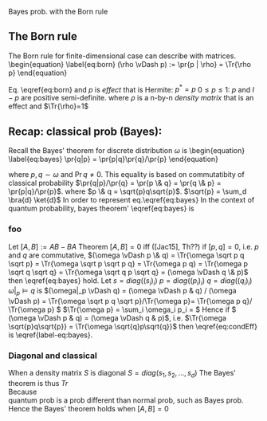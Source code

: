 Bayes prob. with the Born rule


## The Born rule

The Born rule for finite-dimensional case can describe with matrices.
\begin{equation} \label{eq:born}
(\rho \vDash p) := \pr{p | \rho} = \Tr{\rho p} 
\end{equation}

Eq. \eqref{eq:born} and $p$ is *effect* that is
Hermite:
$p^*=p$ 
$0 \le p \le 1$:
$p$ and $I - p$ are positive semi-definite.
where $\rho$ is a n-by-n *density matrix* that is an effect and $\Tr{\rho}=1$


## Recap: classical prob (Bayes):

Recall the Bayes' theorem for discrete distribution $\omega$ is
\begin{equation} \label{eq:bayes}
\pr{q|p} = \pr{p|q}\pr{q}/\pr{p} 
\end{equation}

where $p, q \sim \omega$ and $\Pr{q} \neq 0$.
This equality is based on commutatibity of classical probability
$\pr{q|p}/\pr{q} = \pr{p \& q} = \pr{q \& p} = \pr{p|q}/\pr{p}$.
where 
$p \& q = \sqrt{p}q\sqrt{p}$.
$\sqrt{p} = \sum_d \bra{d} \ket{d}$ 
In order to represent eq.\eqref{eq:bayes}
In the context of quantum probability, bayes theorem' \eqref{eq:bayes} is


### foo

Let $[A, B] := AB - BA$
Theorem $[A,B] =0$ iff ([Jac15], Th??)
if $[p,q] = 0$, i.e. $p$ and $q$ are commutative, 
$(\omega \vDash p \& q) = \Tr{\omega \sqrt p q \sqrt p} = \Tr{\omega \sqrt p \sqrt p q} = \Tr{\omega p q} = \Tr{\omega p \sqrt q \sqrt q} = \Tr{\omega  \sqrt q p \sqrt q} = (\omega \vDash q \& p)$
then \eqref{eq:bayes} hold.
Let
$s = diag((s_i)_i)$
$p = diag((p_i)_i)$
$q = diag((q_i)_i)$
$\omega|_p \vDash q$ is
$(\omega|_p \vDash q) = (\omega \vDash p \& q) / (\omega \vDash p) = \Tr{\omega \sqrt p q \sqrt p}/\Tr{\omega p}= \Tr{\omega  p q}/ \Tr{\omega p} $
$\Tr{\omega p} = \sum_i \omega_i p_i = $
Hence if $ (\omega \vDash p \& q) = (\omega \vDash q \& p)$, i.e.
$\Tr{\omega \sqrt{p}q\sqrt{p}} = \Tr{\omega \sqrt{q}p\sqrt{q}}$
then \eqref{eq:condEff} is \eqref{label-eq:bayes}. 


### Diagonal and classical

When a density matrix $S$ is diagonal
$S = diag(s_1,s_2,...,s_d)$
The Bayes' theorem is thus
$Tr$  
Because  
quantum prob is a prob different than normal prob, such as Bayes prob.
Hence the Bayes' theorem holds when $[A, B]=0$